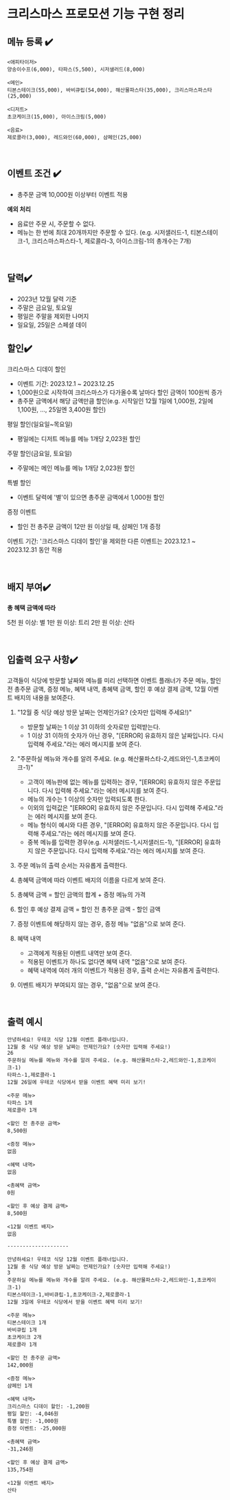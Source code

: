 # 크리스마스 프로모션 기능 구현 정리

## 메뉴 등록 ✔️

```plaintext
<애피타이저>
양송이수프(6,000), 타파스(5,500), 시저샐러드(8,000)

<메인>
티본스테이크(55,000), 바비큐립(54,000), 해산물파스타(35,000), 크리스마스파스타(25,000)

<디저트>
초코케이크(15,000), 아이스크림(5,000)

<음료>
제로콜라(3,000), 레드와인(60,000), 샴페인(25,000)
```

<br />

## 이벤트 조건 ✔️

- 총주문 금액 10,000원 이상부터 이벤트 적용

**예외 처리**

- 음료만 주문 시, 주문할 수 없다.
- 메뉴는 한 번에 최대 20개까지만 주문할 수 있다.
  (e.g. 시저샐러드-1, 티본스테이크-1, 크리스마스파스타-1, 제로콜라-3, 아이스크림-1의 총개수는 7개)

<br />

## 달력✔️

- 2023년 12월 달력 기준
- 주말은 금요일, 토요일
- 평일은 주말을 제외한 나머지
- 일요일, 25일은 스페셜 데이

## 할인✔️

크리스마스 디데이 할인

- 이벤트 기간: 2023.12.1 ~ 2023.12.25
- 1,000원으로 시작하여 크리스마스가 다가올수록 날마다 할인 금액이 100원씩 증가
- 총주문 금액에서 해당 금액만큼 할인(e.g. 시작일인 12월 1일에 1,000원, 2일에 1,100원, ..., 25일엔 3,400원 할인)

평일 할인(일요일~목요일)

- 평일에는 디저트 메뉴를 메뉴 1개당 2,023원 할인

주말 할인(금요일, 토요일)

- 주말에는 메인 메뉴를 메뉴 1개당 2,023원 할인

특별 할인

- 이벤트 달력에 '별'이 있으면 총주문 금액에서 1,000원 할인

증정 이벤트

- 할인 전 총주문 금액이 12만 원 이상일 때, 샴페인 1개 증정

이벤트 기간: '크리스마스 디데이 할인'을 제외한 다른 이벤트는 2023.12.1 ~ 2023.12.31 동안 적용

<br />

## 배지 부여✔️

**총 혜택 금액에 따라**

5천 원 이상: 별
1만 원 이상: 트리
2만 원 이상: 산타

<br />

## 입출력 요구 사항✔️

고객들이 식당에 방문할 날짜와 메뉴를 미리 선택하면 이벤트 플래너가 주문 메뉴, 할인 전 총주문 금액, 증정 메뉴, 혜택 내역, 총혜택 금액, 할인 후 예상 결제 금액, 12월 이벤트 배지의 내용을 보여준다.

1. "12월 중 식당 예상 방문 날짜는 언제인가요? (숫자만 입력해 주세요!)"

   - 방문할 날짜는 1 이상 31 이하의 숫자로만 입력받는다.
   - 1 이상 31 이하의 숫자가 아닌 경우, "[ERROR] 유효하지 않은 날짜입니다. 다시 입력해 주세요."라는 에러 메시지를 보여 준다.

2. "주문하실 메뉴와 개수를 알려 주세요. (e.g. 해산물파스타-2,레드와인-1,초코케이크-1)"

   - 고객이 메뉴판에 없는 메뉴를 입력하는 경우, "[ERROR] 유효하지 않은 주문입니다. 다시 입력해 주세요."라는 에러 메시지를 보여 준다.
   - 메뉴의 개수는 1 이상의 숫자만 입력되도록 한다.
   - 이외의 입력값은 "[ERROR] 유효하지 않은 주문입니다. 다시 입력해 주세요."라는 에러 메시지를 보여 준다.
   - 메뉴 형식이 예시와 다른 경우, "[ERROR] 유효하지 않은 주문입니다. 다시 입력해 주세요."라는 에러 메시지를 보여 준다.
   - 중복 메뉴를 입력한 경우(e.g. 시저샐러드-1,시저샐러드-1), "[ERROR] 유효하지 않은 주문입니다. 다시 입력해 주세요."라는 에러 메시지를 보여 준다.

3. 주문 메뉴의 출력 순서는 자유롭게 출력한다.
4. 총혜택 금액에 따라 이벤트 배지의 이름을 다르게 보여 준다.
5. 총혜택 금액 = 할인 금액의 합계 + 증정 메뉴의 가격
6. 할인 후 예상 결제 금액 = 할인 전 총주문 금액 - 할인 금액
7. 증정 이벤트에 해당하지 않는 경우, 증정 메뉴 "없음"으로 보여 준다.

8. 혜택 내역

   - 고객에게 적용된 이벤트 내역만 보여 준다.
   - 적용된 이벤트가 하나도 없다면 혜택 내역 "없음"으로 보여 준다.
   - 혜택 내역에 여러 개의 이벤트가 적용된 경우, 출력 순서는 자유롭게 출력한다.

9. 이벤트 배지가 부여되지 않는 경우, "없음"으로 보여 준다.

<br />

## 출력 예시

```plaintext
안녕하세요! 우테코 식당 12월 이벤트 플래너입니다.
12월 중 식당 예상 방문 날짜는 언제인가요? (숫자만 입력해 주세요!)
26
주문하실 메뉴를 메뉴와 개수를 알려 주세요. (e.g. 해산물파스타-2,레드와인-1,초코케이크-1)
타파스-1,제로콜라-1
12월 26일에 우테코 식당에서 받을 이벤트 혜택 미리 보기!

<주문 메뉴>
타파스 1개
제로콜라 1개

<할인 전 총주문 금액>
8,500원

<증정 메뉴>
없음

<혜택 내역>
없음

<총혜택 금액>
0원

<할인 후 예상 결제 금액>
8,500원

<12월 이벤트 배지>
없음

--------------------

안녕하세요! 우테코 식당 12월 이벤트 플래너입니다.
12월 중 식당 예상 방문 날짜는 언제인가요? (숫자만 입력해 주세요!)
3
주문하실 메뉴를 메뉴와 개수를 알려 주세요. (e.g. 해산물파스타-2,레드와인-1,초코케이크-1)
티본스테이크-1,바비큐립-1,초코케이크-2,제로콜라-1
12월 3일에 우테코 식당에서 받을 이벤트 혜택 미리 보기!

<주문 메뉴>
티본스테이크 1개
바비큐립 1개
초코케이크 2개
제로콜라 1개

<할인 전 총주문 금액>
142,000원

<증정 메뉴>
샴페인 1개

<혜택 내역>
크리스마스 디데이 할인: -1,200원
평일 할인: -4,046원
특별 할인: -1,000원
증정 이벤트: -25,000원

<총혜택 금액>
-31,246원

<할인 후 예상 결제 금액>
135,754원

<12월 이벤트 배지>
산타
```
